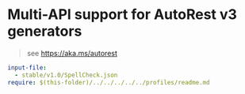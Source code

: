 # Multi-API support for AutoRest v3 generators

> see https://aka.ms/autorest

``` yaml $(enable-multi-api)
input-file:
  - stable/v1.0/SpellCheck.json
require: $(this-folder)/../../../../../profiles/readme.md
```

